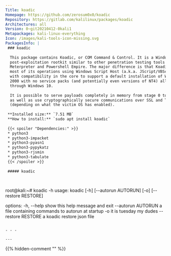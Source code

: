 ```yaml
---
Title: koadic
Homepage: https://github.com/zerosum0x0/koadic
Repository: https://gitlab.com/kalilinux/packages/koadic
Architectures: all
Version: 0~git20210412-0kali1
Metapackages: kali-linux-everything 
Icon: /images/kali-tools-icon-missing.svg
PackagesInfo: |
 ### koadic
 
  This package contains Koadic, or COM Command & Control. It is a Windows
  post-exploitation rootkit similar to other penetration testing tools such as
  Meterpreter and Powershell Empire. The major difference is that Koadic does
  most of its operations using Windows Script Host (a.k.a. JScript/VBScript),
  with compatibility in the core to support a default installation of Windows
  2000 with no service packs (and potentially even versions of NT4) all the way
  through Windows 10.
   
  It is possible to serve payloads completely in memory from stage 0 to beyond,
  as well as use cryptographically secure communications over SSL and TLS
  (depending on what the victim OS has enabled).
 
 **Installed size:** `7.51 MB`  
 **How to install:** `sudo apt install koadic`  
 
 {{< spoiler "Dependencies:" >}}
 * python3
 * python3-impacket
 * python3-pyasn1
 * python3-pypykatz
 * python3-rjsmin
 * python3-tabulate
 {{< /spoiler >}}
 
 ##### koadic
 
 
 ```
 root@kali:~# koadic -h
 usage: koadic [-h] [--autorun AUTORUN] [-o] [--restore RESTORE]
 
 options:
   -h, --help         show this help message and exit
   --autorun AUTORUN  a file containing commands to autorun at startup
   -o                 it is tuesday my dudes
   --restore RESTORE  a koadic restore json file
 ```
 
 - - -
 
---
```

{{% hidden-comment "<!--Do not edit anything above this line-->" %}}
